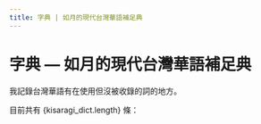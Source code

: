 ```yaml
---
title: 字典 | 如月的現代台灣華語補足典
---
```


<script>
  import kisaragi_dict from "$lib/kisaragi_dict.json"
  import RecentWordList from "$lib/RecentWordList.svelte"
</script>

# 字典 — 如月的現代台灣華語補足典

我記錄台灣華語有在使用但沒被收錄的詞的地方。

目前共有 {kisaragi_dict.length} 條：

<RecentWordList />
